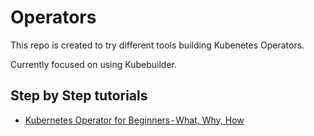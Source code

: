 # Operators

This repo is created to try different tools building Kubenetes Operators.

Currently focused on using Kubebuilder.

## Step by Step tutorials
* [Kubernetes Operator for Beginners - What, Why, How](https://medium.com/swlh/kubernetes-operator-for-beginners-what-why-how-21b23f0cb9b1)
